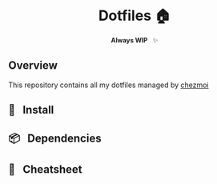 <div align="center">

<span style="font-size: 2em; font-weight: bold;">Dotfiles :house:</span>

<span style="font-size: 0.9em;">__Always WIP__ &nbsp; :sparkles:</span>

</div>

## Overview
This repository contains all my dotfiles managed by [chezmoi](https://github.com/twpayne/chezmoi/)


## :rocket: &nbsp; Install

## :package: &nbsp; Dependencies

## :scroll: &nbsp; Cheatsheet

